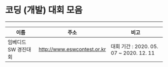 # 코딩 (개발) 대회 모음
* * *   

|이름|주소|비고|
|---|---------------------|-----|
|임베디드 SW 경진대회|http://www.eswcontest.or.kr|대회 기간 : 2020. 05. 07 ~ 2020. 12. 11|